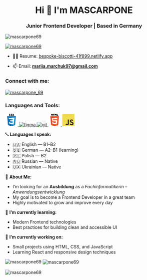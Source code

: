 <h1 align="center">Hi 👋 I'm MASCARPONE</h1>
<h3 align="center">Junior Frontend Developer | Based in Germany</h3>

<p align="left"> <img src="https://komarev.com/ghpvc/?username=mascarpone69&label=Profile%20views&color=0e75b6&style=flat" alt="mascarpone69" /> </p>

<p align="left"> <a href="https://github.com/ryo-ma/github-profile-trophy"><img src="https://github-profile-trophy.vercel.app/?username=mascarpone69" alt="mascarpone69" /></a> </p>

- 👨‍💻 Resume: [bespoke-biscotti-41f899.netlify.app](https://bespoke-biscotti-41f899.netlify.app/)

- 📫 Email: **mariia.marchuk97@gmail.com**

<h3 align="left">Connect with me:</h3>
<p align="left">
<a href="https://instagram.com/mascarpone_69" target="blank"><img align="center" src="https://raw.githubusercontent.com/rahuldkjain/github-profile-readme-generator/master/src/images/icons/Social/instagram.svg" alt="mascarpone_69" height="30" width="40" /></a>
</p>

<h3 align="left">Languages and Tools:</h3>
<p align="left"> <a href="https://www.w3schools.com/css/" target="_blank" rel="noreferrer"> <img src="https://raw.githubusercontent.com/devicons/devicon/master/icons/css3/css3-original-wordmark.svg" alt="css3" width="40" height="40"/> </a> <a href="https://www.figma.com/" target="_blank" rel="noreferrer"> <img src="https://www.vectorlogo.zone/logos/figma/figma-icon.svg" alt="figma" width="40" height="40"/> </a> <a href="https://git-scm.com/" target="_blank" rel="noreferrer"> <img src="https://www.vectorlogo.zone/logos/git-scm/git-scm-icon.svg" alt="git" width="40" height="40"/> </a> <a href="https://www.w3.org/html/" target="_blank" rel="noreferrer"> <img src="https://raw.githubusercontent.com/devicons/devicon/master/icons/html5/html5-original-wordmark.svg" alt="html5" width="40" height="40"/> </a> <a href="https://developer.mozilla.org/en-US/docs/Web/JavaScript" target="_blank" rel="noreferrer"> <img src="https://raw.githubusercontent.com/devicons/devicon/master/icons/javascript/javascript-original.svg" alt="javascript" width="40" height="40"/> </a> </p>

<p>🔤 <strong>Languages I speak:</strong></p>
  
<ul>
  <li>🇺🇸 English — B1–B2</li>
  <li>🇩🇪 German — A2–B1 (learning)</li>
  <li>🇵🇱 Polish — B2</li>
  <li>🇷🇺 Russian — Native</li>
  <li>🇺🇦 Ukrainian — Native</li>
</ul>

<p>💬 <strong>About Me:</strong></p>
<ul>
  <li>I’m looking for an <strong>Ausbildung</strong> as a <em>Fachinformatikerin – Anwendungsentwicklung</em></li>
  <li>My goal is to become a Frontend Developer in a great team</li>
  <li>Highly motivated to grow and improve every day</li>
</ul>

<p>🌱 <strong>I’m currently learning:</strong></p>
<ul>
  <li>Modern Frontend technologies</li>
  <li>Best practices for building clean and accessible UI</li>
</ul>

<p>🔭 <strong>I’m currently working on:</strong></p>
<ul>
  <li>Small projects using HTML, CSS, and JavaScript</li>
  <li>Learning React and responsive design techniques</li>
</ul>

<p><img align="left" src="https://github-readme-stats.vercel.app/api/top-langs?username=mascarpone69&show_icons=true&locale=en&layout=compact" alt="mascarpone69" /></p>

<p>&nbsp;<img align="center" src="https://github-readme-stats.vercel.app/api?username=mascarpone69&show_icons=true&locale=en" alt="mascarpone69" /></p>

<p><img align="center" src="https://github-readme-streak-stats.herokuapp.com/?user=mascarpone69&" alt="mascarpone69" /></p>

